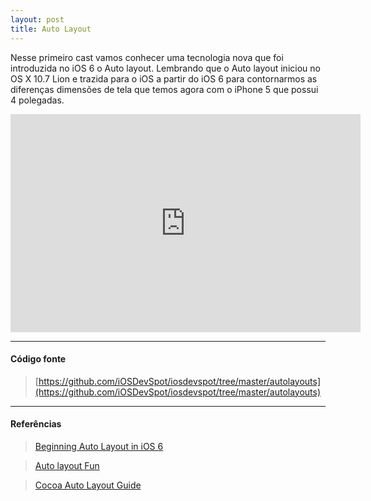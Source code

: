```yaml
---
layout: post
title: Auto Layout
---
```


Nesse primeiro cast vamos conhecer uma tecnologia nova que foi introduzida no iOS 6 o Auto layout. Lembrando que o Auto layout iniciou no OS X 10.7 Lion e trazida para o iOS a partir do iOS 6 para contornarmos as diferenças dimensões de tela que temos agora com o iPhone 5 que possui 4 polegadas.

<div class="videoWrapper">
 <iframe src="http://player.vimeo.com/video/52570404" width="560" height="349" frameborder="0" webkitAllowFullScreen mozallowfullscreen allowFullScreen></iframe>
</div>

---

#### Código fonte

> [https://github.com/iOSDevSpot/iosdevspot/tree/master/autolayouts](https://github.com/iOSDevSpot/iosdevspot/tree/master/autolayouts)

---

#### Referências

> [Beginning Auto Layout in iOS 6](http://raywenderlich.com/20881/beginning-auto-layout-part-1-of-2)

> [Auto layout Fun](http://nsscreencast.com/episodes/35-autolayout-fun)

> [Cocoa Auto Layout Guide](http://developer.apple.com/library/mac/#documentation/UserExperience/Conceptual/AutolayoutPG/Articles/Introduction.html%23//apple_ref/doc/uid/TP40010853-CH1-DontLinkElementID_2)
